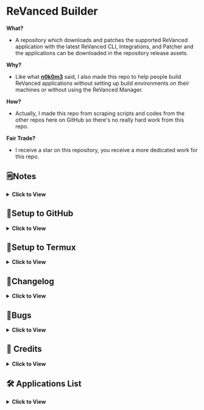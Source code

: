 # ReVanced Builder

**What?**
- A repository which downloads and patches the supported ReVanced application with the latest ReVanced CLI, Integrations, and Patcher and the applications can be downloaded in the repository release assets.

**Why?**
- Like what [**n0k0m3**](https://github.com/n0k0m3) said, I also made this repo to help people build ReVanced applications without setting up build environments on their machines or without using the ReVanced Manager.

**How?**
- Actually, I made this repo from scraping scripts and codes from the other repos here on GitHub so there's no really hard work from this repo.

**Fair Trade?**
- I receive a star on this repository, you receive a more dedicated work for this repo.

## 🗒️Notes
<details><summary><b>Click to View</b></summary>

- The script will download the selected versions ([**see here**](/revanced/assets/versions)) of applications on **APK Mirror** and **UpToDown**, **NOT** the latest official version on Google Play.
- The applications are **NON-ROOT** variant so don't expect some **Magisk** modules here.
- Without **microG**, **YouTube** and **YouTube Music** will crash due to missing **microG**, please install **microG**.

</details>

## 🤔Setup to GitHub
<details><summary><b>Click to View</b></summary>

#### Step 0:
You need to have a GitHub account for the following steps.

#### Step 1:
Fork this repository.
- [**How to fork a repository?**](https://docs.github.com/en/get-started/quickstart/fork-a-repo)
- To fork this repository on desktop or mobile browser, kindly click [**here**](https://github.com/SCPF-Archive/repo.1/fork).
> **DO NOT FORK** if you need to set the new repo to private, import this repository instead. I recommend to fork this repo instead of importing so you can update your repository whenever there's an update on the main repository.

![IMG 001](/.github/assets/img.001.jpg)

#### Step 2:
After you forked or imported this repository and made your own repo, go now to your GitHub Actions tab.

![IMG 002](/.github/assets/img.002.jpg)

#### Step 3:
Click the `I understand my workflows, go ahead and enable them.`.

![IMG 003](/.github/assets/img.003.jpg)

#### Step 4:
After you enabled the workflows, click the `Release Latest`.

On Desktop:

![IMG 004](/.github/assets/img.004.jpg)

On Mobile:

![IMG 011](/.github/assets/img.011.jpg)

![IMG 012](/.github/assets/img.012.jpg)

#### Step 5:
Click the `Run workflow`.

![IMG 005](/.github/assets/img.005.jpg)

#### Step 6:
Click the `Run workflow` button to generate the applications.
> In the checkboxes, you can put a check the `Archive Packages` to release the applications in a compressed .7z archive instead.

> The estimated time length of the workflow run is about 20 minutes.

![IMG 006](/.github/assets/img.006.jpg) 

#### Step 7:
After the workflow is finished (when the indicator is now **green colored** with **check mark**), click your repository name above.

![IMG 007](/.github/assets/img.007.jpg)

#### Step 8:
Download your generated applications in the releases section.

You can visit it by typing this to the the URL:
> `/releases/latest`
>
> `github.com/YourUserName/YourRepoName/releases/latest`
>
> Example:
> `github.com/Ultimatinium/revanced-repo/releases/latest`

Or you can click the `Releases`

> Example:
>
> ![IMG 008](/.github/assets/img.008.jpg)

#### Step 9:
After you redirected to the releases section, you can now download your applications.

![IMG 009](/.github/assets/img.009.jpg)

---

#### Reminder 1:
Don't forget to always check and update these folders :

- [**Patches Folder**](/revanced/assets/patches)
- [**Versions Folder**](/revanced/assets/versions)

> Those folders are meant to be checked and updated.

#### Reminder 2:
When you see that you are `# commit/s behind`, update your repo by clicking the `Sync fork` -> `Update branch`.

![IMG 010](/.github/assets/img.010.jpg)

</details>

## 📱Setup to Termux
<details><summary><b>Click to View</b></summary>

Termux script currently in development but feel free to try it out first.

#### Install 
> One by one command.
```bash
pkg upgrade git
git clone https://github.com/SCPF-Archive/repo.1
cd repo.1/revanced
chmod +x tmux.sh
./tmux.sh
```

> One liner command.
```bash
pkg upgrade git && git clone https://github.com/SCPF-Archive/repo.1 && cd repo.1/revanced && chmod +x tmux.sh &&./tmux.sh
```

---

#### How to run?
> Type this on terminal:
```bash
cd repo.1/revanced && ./tmux.sh
```

</details>

## 📝Changelog
<details><summary><b>Click to View</b></summary>

- Slight Fix and Update ([**#27**](https://github.com/SCPF-Archive/repo.1/pull/27))
- Add Hexedit ([**#26**](https://github.com/SCPF-Archive/repo.1/pull/26))
- Update Termux Script ([**#25**](https://github.com/SCPF-Archive/repo.1/pull/25))
- Fix Workflow Error ([**#22**](https://github.com/SCPF-Archive/repo.1/pull/22))
- Add Termux Support ([**#21**](https://github.com/SCPF-Archive/repo.1/pull/21))
- Simplify Workflow ([**#19**](https://github.com/SCPF-Archive/repo.1/pull/19))
- Fix Nyx Download ([**#18**](https://github.com/SCPF-Archive/repo.1/pull/18))
- Update Setup Steps ([**#17**](https://github.com/SCPF-Archive/repo.1/pull/17))
- Update Workflow File ([**#16**](https://github.com/SCPF-Archive/repo.1/pull/16))
- Add x86_64 and x86 ([**#14**](https://github.com/SCPF-Archive/repo.1/pull/14))
- Fix Spotify Download ([**#13**](https://github.com/SCPF-Archive/repo.1/pull/13))
- Add Nova Launcher ([**#12**](https://github.com/SCPF-Archive/repo.1/pull/12))
- Smol Fix ([**#10**](https://github.com/SCPF-Archive/repo.1/pull/10))
- Add TickTick ([**#9**](https://github.com/SCPF-Archive/repo.1/pull/9))
- Fixed Upload Error ([**356adfa**](https://github.com/SCPF-Archive/repo.1/commit/356adfa11c99d3d11464c2f46ed36732cd6109b8))
- Prerequisites and Versions ([**#7**](https://github.com/SCPF-Archive/repo.1/pull/7))
- Add Backdrops Wallpapers ([**#6**](https://github.com/SCPF-Archive/repo.1/pull/6))
- Add Citra Emulator ([**#5**](https://github.com/SCPF-Archive/repo.1/pull/5))
- Return To Official CLI ([**9c68a07**](https://github.com/SCPF-Archive/repo.1/commit/9c68a07fcba836bc06ca74bee36a1fea15f025c0))
- Fixed Patch Selection Error ([**#4**](https://github.com/SCPF-Archive/repo.1/pull/4))
- Changed CLI Repo ([**a487933**](https://github.com/SCPF-Archive/repo.1/commit/a4879331c420fc28e4c1a7a55c83f0461a68e8fa))
- Fixed Patching Errors ([**#3**](https://github.com/SCPF-Archive/repo.1/pull/3))
- Fixed GitHub Token ([**5557534**](https://github.com/SCPF-Archive/repo.1/commit/55575344eba08c2c897c3b5e6675ea098645bc68))

</details>

## 🐞Bugs
<details><summary><b>Click to View</b></summary>

**Spotify**
- `hide-premium-navbar` ([**#621**](https://github.com/revanced/revanced-patches/issues/621))

</details>

## 🖤 Credits
<details><summary><b>Click to View</b></summary>

[**ReVanced**](https://github.com/revanced)
- Obviously for the CLI, Patches, and Integrations that is used in this repo.

[**n0k0m3**](https://github.com/n0k0m3)
- For almost all the codes and scripts from here.

[**inotia00**](https://github.com/inotia00)
- For the microG that is used in this repo.

[**Termux**](https://github.com/termux)
- For the [**upload-release-action**](https://github.com/termux/upload-release-action).

</details>

## 🛠️ Applications List
<details><summary><b>Click to View</b></summary>

- Backdrops - Wallpapers
- Citra Emulator
- Icon Pack Studio
- microG (by [**inotia00**](https://github.com/inotia00))
- Nova Launcher
- Nyx Music Player
- Reddit
- ReVanced Manager
- Spotify
- TickTick: To-do list & Tasks
- TikTok
- Twitch: Live Game Streaming
- Twitter
- YouTube Music
- YouTube

</details>
